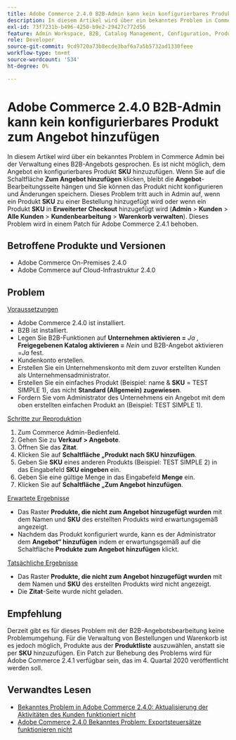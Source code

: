 ```yaml
---
title: Adobe Commerce 2.4.0 B2B-Admin kann kein konfigurierbares Produkt zum Angebot hinzufügen
description: In diesem Artikel wird über ein bekanntes Problem in Commerce Admin bei der Verwaltung eines B2B-Angebots gesprochen. Es ist nicht möglich, dem Angebot ein konfigurierbares Produkt **SKU** hinzuzufügen. Wenn Sie auf die Schaltfläche **Zum Angebot hinzufügen** klicken, bleibt die **Angebot**-Bearbeitungsseite hängen und Sie können das Produkt nicht konfigurieren und Änderungen speichern. Dieses Problem tritt auch in Admin auf, wenn ein Produkt per **SKU** zu einer Bestellung oder ein Produkt per **SKU** in **Erweiterter Checkout** hinzugefügt wird (**Admin** &gt; **Kunden** &gt; **Alle Kunden** &gt; **Kundenbearbeitung** &gt; **Warenkorb verwalten**). Dieses Problem wird in einem Patch für Adobe Commerce 2.4.1 behoben.
exl-id: 73f7231b-b496-4250-b9e2-29427c772d56
feature: Admin Workspace, B2B, Catalog Management, Configuration, Products, Quotes
role: Developer
source-git-commit: 9cd9720a73b8ecde3baf6a7a5b5732ad1330feee
workflow-type: tm+mt
source-wordcount: '534'
ht-degree: 0%

---
```


# Adobe Commerce 2.4.0 B2B-Admin kann kein konfigurierbares Produkt zum Angebot hinzufügen

In diesem Artikel wird über ein bekanntes Problem in Commerce Admin bei der Verwaltung eines B2B-Angebots gesprochen. Es ist nicht möglich, dem Angebot ein konfigurierbares Produkt **SKU** hinzuzufügen. Wenn Sie auf die Schaltfläche **Zum Angebot hinzufügen** klicken, bleibt die **Angebot**-Bearbeitungsseite hängen und Sie können das Produkt nicht konfigurieren und Änderungen speichern. Dieses Problem tritt auch in Admin auf, wenn ein Produkt **SKU** zu einer Bestellung hinzugefügt wird oder wenn ein Produkt **SKU** in **Erweiterter Checkout** hinzugefügt wird (**Admin** > **Kunden** > **Alle Kunden** > **Kundenbearbeitung** > **Warenkorb verwalten**). Dieses Problem wird in einem Patch für Adobe Commerce 2.4.1 behoben.

## Betroffene Produkte und Versionen

* Adobe Commerce On-Premises 2.4.0
* Adobe Commerce auf Cloud-Infrastruktur 2.4.0

## Problem

<u>Voraussetzungen</u>

* Adobe Commerce 2.4.0 ist installiert.
* B2B ist installiert.
* Legen Sie B2B-Funktionen auf **Unternehmen aktivieren =** *Ja* , **Freigegebenen Katalog aktivieren =** *Nein* und **&#x200B;**&#x200B;B2B-Angebot aktivieren =*Ja* fest.
* Kundenkonto erstellen.
* Erstellen Sie ein Unternehmenskonto mit dem zuvor erstellten Kunden als Unternehmensadministrator.
* Erstellen Sie ein einfaches Produkt (Beispiel: name &amp; **SKU** = TEST SIMPLE 1), das nicht **Standard (Allgemein) zugewiesen**.
* Fordern Sie vom Administrator des Unternehmens ein Angebot mit dem oben erstellten einfachen Produkt an (Beispiel: TEST SIMPLE 1).

<u>Schritte zur Reproduktion</u>

1. Zum Commerce Admin-Bedienfeld.
1. Gehen Sie zu **Verkauf > Angebote**.
1. Öffnen Sie das **Zitat**.
1. Klicken Sie auf **Schaltfläche „Produkt nach SKU hinzufügen**.
1. Geben Sie **SKU** eines anderen Produkts (Beispiel: TEST SIMPLE 2) in das Eingabefeld **SKU eingeben** ein.
1. Geben Sie eine gültige Menge in das Eingabefeld **Menge** ein.
1. Klicken Sie auf **Schaltfläche „Zum Angebot hinzufügen**.

<u>Erwartete Ergebnisse</u>

* Das Raster **Produkte, die nicht zum Angebot hinzugefügt wurden** mit dem Namen und **SKU** des erstellten Produkts wird erwartungsgemäß angezeigt.
* Nachdem das Produkt konfiguriert wurde, kann es der Administrator dem **Angebot“ hinzufügen** indem er erwartungsgemäß auf die Schaltfläche **Produkte zum Angebot hinzufügen** klickt.

<u>Tatsächliche Ergebnisse</u>

* Das Raster **Produkte, die nicht zum Angebot hinzugefügt wurden** mit dem Namen und **SKU** des erstellten Produkts wird nicht angezeigt.
* Die **Zitat**-Seite wurde nicht geladen.

## Empfehlung

Derzeit gibt es für dieses Problem mit der B2B-Angebotsbearbeitung keine Problemumgehung. Für die Verwaltung von Bestellungen und Warenkorb ist es jedoch möglich, Produkte aus der **Produktliste** auszuwählen, anstatt sie per **SKU** hinzuzufügen. Ein Patch zur Behebung des Problems wird für Adobe Commerce 2.4.1 verfügbar sein, das im 4. Quartal 2020 veröffentlicht werden soll.

## Verwandtes Lesen

* [Bekanntes Problem in Adobe Commerce 2.4.0: Aktualisierung der Aktivitäten des Kunden funktioniert nicht](/help/troubleshooting/miscellaneous/magento-2-4-0-refresh-on-customer-activities-does-not-work.md)
* [Adobe Commerce 2.4.0 Bekanntes Problem: Exportsteuersätze funktionieren nicht](/help/troubleshooting/miscellaneous/magento-2-4-0-known-issue-export-tax-rates-does-not-work.md)

